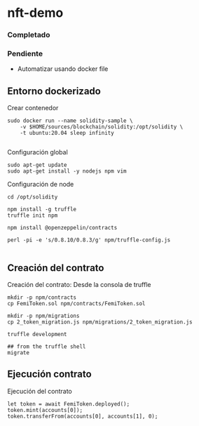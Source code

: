 # nft-demo


### Completado

### Pendiente
- Automatizar usando docker file


## Entorno dockerizado

<!-- #region -->
Crear contenedor

```
sudo docker run --name solidity-sample \
    -v $HOME/sources/blockchain/solidity:/opt/solidity \
    -t ubuntu:20.04 sleep infinity
            
```


Configuración global

```
sudo apt-get update
sudo apt-get install -y nodejs npm vim
```


Configuración de node

```
cd /opt/solidity

npm install -g truffle
truffle init npm 

npm install @openzeppelin/contracts

perl -pi -e 's/0.8.10/0.8.3/g' npm/truffle-config.js 

```
<!-- #endregion -->

```python

```

## Creación del contrato


Creación del contrato: Desde la consola de truffle
```
mkdir -p npm/contracts
cp FemiToken.sol npm/contracts/FemiToken.sol

mkdir -p npm/migrations
cp 2_token_migration.js npm/migrations/2_token_migration.js

truffle development

## from the truffle shell
migrate
```


## Ejecución contrato


Ejecución del contrato
```
let token = await FemiToken.deployed();
token.mint(accounts[0]);  
token.transferFrom(accounts[0], accounts[1], 0);  
```

```python

```
